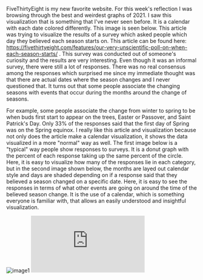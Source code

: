 FiveThirtyEight is my new favorite website. For this week's reflection I was browsing through the best and weirdest graphs of 2021. I saw this visualization that is something that I've never seen before. It is a calendar with each date colored differently. This image is seen below. This article was trying to visualize the results of a survey which asked people which day they believed each season starts on. This article can be found here: https://fivethirtyeight.com/features/our-very-unscientific-poll-on-when-each-season-starts/ . This survey was conducted out of someone's curiosity and the results are very interesting. Even though it was an informal survey, there were still a lot of responses. There was no real consensus among the responses which surprised me since my immediate thought was that there are actual dates where the season changes and I never questioned that. It turns out that some people associate the changing seasons with events that occur during the months around the change of seasons. 

For example, some people associate the change from winter to spring to be when buds first start to appear on the trees, Easter or Passover, and Saint Patrick's Day. Only 33% of the responses said that the first day of Spring was on the Spring equinox. I really like this article and visualization because not only does the article make a calendar visualization, it shows the data visualized in a more "normal" way as well. The first image below is a "typical" way people show responses to surveys. It is a donut graph with the percent of each response taking up the same percent of the circle. Here, it is easy to visualize how many of the responses lie in each category, but in the second image shown below, the months are layed out calendar style and days are shaded depending on if a response said that they believed a season changed on a specific date. Here, it is easy to see the responses in terms of what other events are going on around the time of the believed season change. It is the use of a calendar, which is something everyone is familiar with, that allows an easily understood and insightful visualization. 

![image1](https://github.com/vlm-wpi/reflections/blob/fec6065443967a9db481a1c6a4ab0db6124859fe/image2a.webp)
![image2](https://github.com/vlm-wpi/reflections/blob/4e7be5216da3d598e31b111d73a16b1756222283/image2.pdf)
